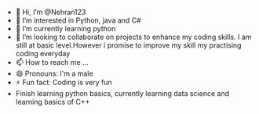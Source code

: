 - 👋 Hi, I’m @Nehran123
- 👀 I’m interested in Python, java and C#
- 🌱 I’m currently learning python
- 💞️ I’m looking to collaborate on projects to enhance my coding skills. I am still at basic level.However i promise to improve my skill my practising coding everyday
- 📫 How to reach me ...
- 😄 Pronouns: I'm a male
- ⚡ Fun fact: Coding is very fun
- Finish learning python basics, currently learning data science and learning basics of C++

<!---
Nehran123/Nehran123 is a ✨ special ✨ repository because its `README.md` (this file) appears on your GitHub profile.
You can click the Preview link to take a look at your changes.
--->
